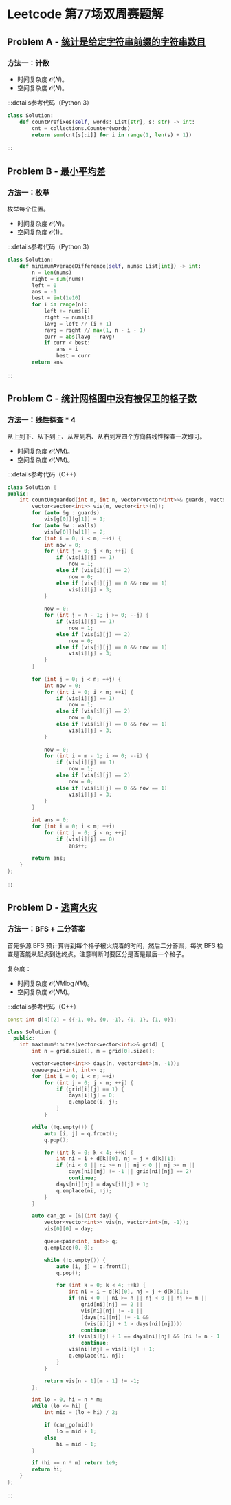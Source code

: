 # Leetcode 第77场双周赛题解

## Problem A - [统计是给定字符串前缀的字符串数目](https://leetcode.cn/problems/count-prefixes-of-a-given-string/)

### 方法一：计数

- 时间复杂度 $\mathcal{O}(N)$。
- 空间复杂度 $\mathcal{O}(N)$。

:::details参考代码（Python 3）

```python
class Solution:
    def countPrefixes(self, words: List[str], s: str) -> int:
        cnt = collections.Counter(words)
        return sum(cnt[s[:i]] for i in range(1, len(s) + 1))
```

:::

## Problem B - [最小平均差](https://leetcode.cn/problems/minimum-average-difference/)

### 方法一：枚举

枚举每个位置。

- 时间复杂度 $\mathcal{O}(N)$。
- 空间复杂度 $\mathcal{O}(1)$。

:::details参考代码（Python 3）

```python
class Solution:
    def minimumAverageDifference(self, nums: List[int]) -> int:
        n = len(nums)
        right = sum(nums)
        left = 0
        ans = -1
        best = int(1e10)
        for i in range(n):
            left += nums[i]
            right -= nums[i]
            lavg = left // (i + 1)
            ravg = right // max(1, n - i - 1)
            curr = abs(lavg - ravg)
            if curr < best:
                ans = i
                best = curr
        return ans
```

:::

## Problem C - [统计网格图中没有被保卫的格子数](https://leetcode.cn/problems/count-unguarded-cells-in-the-grid/)

### 方法一：线性探查 * 4

从上到下、从下到上、从左到右、从右到左四个方向各线性探查一次即可。

- 时间复杂度 $\mathcal{O}(NM)$。
- 空间复杂度 $\mathcal{O}(NM)$。

:::details参考代码（C++）

```cpp
class Solution {
public:
    int countUnguarded(int m, int n, vector<vector<int>>& guards, vector<vector<int>>& walls) {
        vector<vector<int>> vis(m, vector<int>(n));
        for (auto &g : guards)
            vis[g[0]][g[1]] = 1;
        for (auto &w : walls)
            vis[w[0]][w[1]] = 2;
        for (int i = 0; i < m; ++i) {
            int now = 0;
            for (int j = 0; j < n; ++j) {
                if (vis[i][j] == 1)
                    now = 1;
                else if (vis[i][j] == 2)
                    now = 0;
                else if (vis[i][j] == 0 && now == 1)
                    vis[i][j] = 3;
            }
            
            now = 0;
            for (int j = n - 1; j >= 0; --j) {
                if (vis[i][j] == 1)
                    now = 1;
                else if (vis[i][j] == 2)
                    now = 0;
                else if (vis[i][j] == 0 && now == 1)
                    vis[i][j] = 3;
            }
        }
        
        for (int j = 0; j < n; ++j) {
            int now = 0;
            for (int i = 0; i < m; ++i) {
                if (vis[i][j] == 1)
                    now = 1;
                else if (vis[i][j] == 2)
                    now = 0;
                else if (vis[i][j] == 0 && now == 1)
                    vis[i][j] = 3;
            }
            
            now = 0;
            for (int i = m - 1; i >= 0; --i) {
                if (vis[i][j] == 1)
                    now = 1;
                else if (vis[i][j] == 2)
                    now = 0;
                else if (vis[i][j] == 0 && now == 1)
                    vis[i][j] = 3;
            }
        }
        
        int ans = 0;
        for (int i = 0; i < m; ++i)
            for (int j = 0; j < n; ++j)
                if (vis[i][j] == 0)
                    ans++;
        
        return ans;
    }
};
```

:::

## Problem D - [逃离火灾](https://leetcode.cn/problems/escape-the-spreading-fire/)

### 方法一：BFS + 二分答案

首先多源 BFS 预计算得到每个格子被火烧着的时间，然后二分答案，每次 BFS 检查是否能从起点到达终点。注意判断时要区分是否是最后一个格子。

复杂度：

- 时间复杂度 $\mathcal{O}(NM\log NM)$。
- 空间复杂度 $\mathcal{O}(NM)$。

:::details参考代码（C++）

```cpp
const int d[4][2] = {{-1, 0}, {0, -1}, {0, 1}, {1, 0}};

class Solution {
  public:
    int maximumMinutes(vector<vector<int>>& grid) {
        int n = grid.size(), m = grid[0].size();

        vector<vector<int>> days(n, vector<int>(m, -1));
        queue<pair<int, int>> q;
        for (int i = 0; i < n; ++i)
            for (int j = 0; j < m; ++j) {
                if (grid[i][j] == 1) {
                    days[i][j] = 0;
                    q.emplace(i, j);
                }
            }

        while (!q.empty()) {
            auto [i, j] = q.front();
            q.pop();

            for (int k = 0; k < 4; ++k) {
                int ni = i + d[k][0], nj = j + d[k][1];
                if (ni < 0 || ni >= n || nj < 0 || nj >= m ||
                    days[ni][nj] != -1 || grid[ni][nj] == 2)
                    continue;
                days[ni][nj] = days[i][j] + 1;
                q.emplace(ni, nj);
            }
        }

        auto can_go = [&](int day) {
            vector<vector<int>> vis(n, vector<int>(m, -1));
            vis[0][0] = day;

            queue<pair<int, int>> q;
            q.emplace(0, 0);

            while (!q.empty()) {
                auto [i, j] = q.front();
                q.pop();

                for (int k = 0; k < 4; ++k) {
                    int ni = i + d[k][0], nj = j + d[k][1];
                    if (ni < 0 || ni >= n || nj < 0 || nj >= m ||
                        grid[ni][nj] == 2 ||
                        vis[ni][nj] != -1 ||
                        (days[ni][nj] != -1 &&
                         (vis[i][j] + 1 > days[ni][nj])))
                        continue;
                    if (vis[i][j] + 1 == days[ni][nj] && (ni != n - 1 || nj != m - 1))
                        continue;
                    vis[ni][nj] = vis[i][j] + 1;
                    q.emplace(ni, nj);
                }
            }

            return vis[n - 1][m - 1] != -1;
        };

        int lo = 0, hi = n * m;
        while (lo <= hi) {
            int mid = (lo + hi) / 2;

            if (can_go(mid))
                lo = mid + 1;
            else
                hi = mid - 1;
        }

        if (hi == n * m) return 1e9;
        return hi;
    }
};
```

:::
